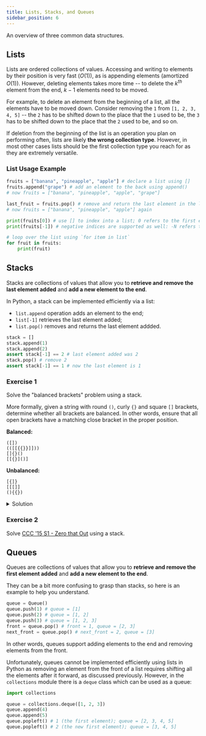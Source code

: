 ```yaml
---
title: Lists, Stacks, and Queues
sidebar_position: 6
---
```


An overview of three common data structures.

## Lists

Lists are ordered collections of values. Accessing and writing to elements by their position is very fast ($O(1)$), as is appending elements (amortized $O(1)$). However, deleting elements takes more time -- to delete the $k^{th}$ element from the end, $k - 1$ elements need to be moved.

For example, to delete an element from the beginning of a list, all the elements have to be moved down.
Consider removing the `1` from `[1, 2, 3, 4, 5]` -- the `2` has to be shifted down to the place that the `1` used to be, the `3` has to be shifted down to the place that the `2` used to be, and so on.

If deletion from the beginning of the list is an operation you plan on performing often, lists are likely **the wrong collection type**. However, in most other cases lists should be the first collection type you reach for as they are extremely versatile.

### List Usage Example

```py
fruits = ["banana", "pineapple", "apple"] # declare a list using []
fruits.append("grape") # add an element to the back using append()
# now fruits = ["banana", "pineapple", "apple", "grape"]

last_fruit = fruits.pop() # remove and return the last element in the list; in this case last_fruit = "grape"
# now fruits = ["banana", "pineapple", "apple"] again

print(fruits[0]) # use [] to index into a list; 0 refers to the first element, 1 to the second element, etc.
print(fruits[-1]) # negative indices are supported as well: -N refers to the Nth element from the back of the list: -1 refers to the last element, -2 to the second last, etc.

# loop over the list using `for item in list`
for fruit in fruits:
	print(fruit)
```

## Stacks

Stacks are collections of values that allow you to **retrieve and remove the last element added** and **add a new element to the end**.

In Python, a stack can be implemented efficiently via a list:

- `list.append` operation adds an element to the end;
- `list[-1]` retrieves the last element added;
- `list.pop()` removes and returns the last element addded.

```py
stack = []
stack.append(1)
stack.append(2)
assert stack[-1] == 2 # last element added was 2
stack.pop() # remove 2
assert stack[-1] == 1 # now the last element is 1
```

### Exercise 1

Solve the "balanced brackets" problem using a stack.

More formally, given a string with round `()`, curly `{}` and square `[]` brackets, determine whether all brackets are balanced.
In other words, ensure that all open brackets have a matching close bracket in the proper position.

**Balanced:**

```
([])
(([[{{}}]]))
[]{}()
[[{}]()]
```

**Unbalanced:**

```
[{]}
[[[]]
(){{})
```

<details><summary>Solution</summary>
<p>

We can go through the string character-by-character, maintaining a stack of open brackets that we have seen. Upon seeing a close bracket,
we check whether the last open bracket we saw matches it. If so, pop the stack; otherwise, we know that the brackets are not balanced.

At the end of iteration, if the stack is not empty, the brackets are also unbalanced (as there were more open brackets than close).

```py
def is_balanced(s):
	stack = []
	for c in s:
		if c in ("(", "[", "{"):
			stack.append(c)
		else:
			if not stack:
				return False
			open_bracket = stack.pop()
			if (
				(open_bracket == "(" and c != ")") or
				(open_bracket == "[" and c != "]") or
				(open_bracket == "{" and c != "}")
			):
				return False
	return not stack

s = input()
print(is_balanced(s))
```

</p>
</details>

### Exercise 2

Solve [CCC '15 S1 - Zero that Out](https://dmoj.ca/problem/ccc15s1) using a stack.

## Queues

Queues are collections of values that allow you to **retrieve and remove the first element added** and **add a new element to the end**.

They can be a bit more confusing to grasp than stacks, so here is an example to help you understand.

```py
queue = Queue()
queue.push(1) # queue = [1]
queue.push(2) # queue = [1, 2]
queue.push(3) # queue = [1, 2, 3]
front = queue.pop() # front = 1, queue = [2, 3]
next_front = queue.pop() # next_front = 2, queue = [3]
```

In other words, queues support adding elements to the end and removing elements from the front.

Unfortunately, queues cannot be implemented efficiently using lists in Python as removing an element from the front of a list requires shifting all the elements after it forward, as discussed previously. However, in the `collections` module there is a `deque` class which can be used as a queue:

```py
import collections

queue = collections.deque([1, 2, 3])
queue.append(4)
queue.append(5)
queue.popleft() # 1 (the first element); queue = [2, 3, 4, 5]
queue.popleft() # 2 (the new first element); queue = [3, 4, 5]
```
